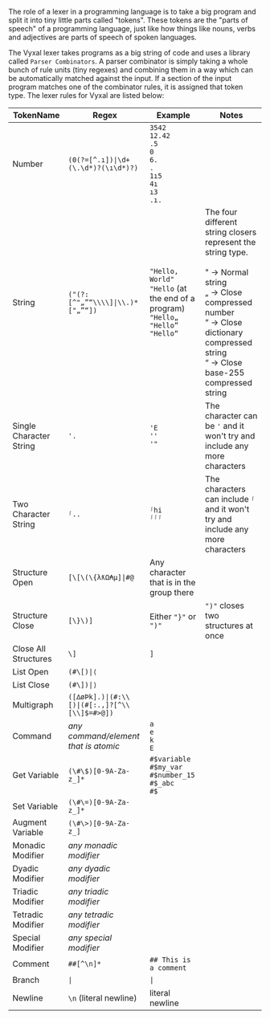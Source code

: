 The role of a lexer in a programming language is to take a big program and split it into tiny little parts called "tokens". These tokens are the "parts of speech" of a programming language, just like how things like nouns, verbs and adjectives are parts of speech of spoken languages.

The Vyxal lexer takes programs as a big string of code and uses a library called `Parser Combinators`. A parser combinator is simply taking a whole bunch of rule units (tiny regexes) and combining them in a way which can be automatically matched against the input. If a section of the input program matches one of the combinator rules, it is assigned that token type. The lexer rules for Vyxal are listed below:

| TokenName               	| Regex                                         	| Example                                                                                       	| Notes                                                                                                                                                                                                      	|
|-------------------------	|-----------------------------------------------	|-----------------------------------------------------------------------------------------------	|------------------------------------------------------------------------------------------------------------------------------------------------------------------------------------------------------------	|
| Number                  	| `(0(?=[^.ı])\|\d+(\.\d*)?(\ı\d*)?)`           	| `3542`<br>`12.42`<br>`.5`<br>`0`<br>`6.`<br>`.`<br>`1ı5`<br>`4ı`<br>`ı3`<br>`.ı.`             	|                                                                                                                                                                                                            	|
| String                  	| `("(?:[^"„”“\\\\]\|\\.)*["„”“])`              	| `"Hello, World"`<br>`"Hello` (at the end of a program)<br>`"Hello„`<br>`"Hello”`<br>`"Hello“` 	| The four different string closers represent the string type.<br><br>" -> Normal string<br>„ -> Close compressed number<br>” -> Close dictionary compressed string<br>“ -> Close base-255 compressed string 	|
| Single Character String 	| `'.`                                          	| `'E`<br>`''`<br>`'"`                                                                          	| The character can be `'` and it won't try and include any more characters                                                                                                                                  	|
| Two Character String    	| `ᶴ..`                                         	| `ᶴhi`<br>`ᶴᶴᶴ`                                                                                	| The characters can include `ᶴ` and it won't try and include any more characters                                                                                                                            	|
| Structure Open          	| `[\[\(\{λƛΩ₳µ]\|#@`                           	| Any character that is in the group there                                                      	|                                                                                                                                                                                                            	|
| Structure Close         	| `[\}\)]`                                      	| Either `"}"` or `")"`                                                                         	| `")"` closes two structures at once                                                                                                                                                                        	|
| Close All Structures    	| `\]`                                          	| `]`                                                                                           	|                                                                                                                                                                                                            	|
| List Open               	| `(#\[)\|⟨`                                    	|                                                                                               	|                                                                                                                                                                                                            	|
| List Close              	| `(#\])\|⟩`                                    	|                                                                                               	|                                                                                                                                                                                                            	|
| Multigraph              	| `([∆øÞk].)\|(#:\\[)\|(#[:.,]?[^\\[\\]$=#>@])` 	|                                                                                               	|                                                                                                                                                                                                            	|
| Command                 	| *any command/element that is atomic*          	| `a`<br>`e`<br>`k`<br>`E`                                                                      	|                                                                                                                                                                                                            	|
| Get Variable            	| `(\#\$)[0-9A-Za-z_]*`                         	| `#$variable`<br>`#$my_var`<br>`#$number_15`<br>`#$_abc`<br>`#$`                               	|                                                                                                                                                                                                            	|
| Set Variable            	| `(\#\=)[0-9A-Za-z_]*`                         	|                                                                                               	|                                                                                                                                                                                                            	|
| Augment Variable        	| `(\#\>)[0-9A-Za-z_]`                          	|                                                                                               	|                                                                                                                                                                                                            	|
| Monadic Modifier        	| *any monadic modifier*                        	|                                                                                               	|                                                                                                                                                                                                            	|
| Dyadic Modifier         	| *any dyadic modifier*                         	|                                                                                               	|                                                                                                                                                                                                            	|
| Triadic Modifier        	| *any triadic modifier*                        	|                                                                                               	|                                                                                                                                                                                                            	|
| Tetradic Modifier       	| *any tetradic modifier*                       	|                                                                                               	|                                                                                                                                                                                                            	|
| Special Modifier        	| *any special modifier*                        	|                                                                                               	|                                                                                                                                                                                                            	|
| Comment                 	| `##[^\n]*`                                    	| `## This is a comment`                                                                        	|                                                                                                                                                                                                            	|
| Branch                  	| `\|`                                          	| `\|`                                                                                          	|                                                                                                                                                                                                            	|
| Newline                 	| `\n` (literal newline)                        	| literal newline                                                                               	|                                                                                                                                                                                                            	|
